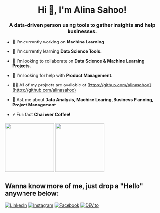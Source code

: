 <!--
**alinasahoo/alinasahoo** is a ✨ _special_ ✨ repository because its `README.md` (this file) appears on your GitHub profile.

Here are some ideas to get you started:

- 🔭 I’m currently working on ...
- 🌱 I’m currently learning ...
- 👯 I’m looking to collaborate on ...
- 🤔 I’m looking for help with ...
- 💬 Ask me about ...
- 📫 How to reach me: ...
- 😄 Pronouns: ...
- ⚡ Fun fact: ...
-->
<h1 align="center">Hi 👋, I'm Alina Sahoo!</h1>
<h3 align="center">A data-driven person using tools to gather insights and help businesses.</h3>

- 🔭 I’m currently working on **Machine Learning.**

- 🌱 I’m currently learning **Data Science Tools.**

- 👯 I’m looking to collaborate on **Data Science & Machine Learning Projects.**

- 🤝 I’m looking for help with **Product Management.**

- 👨‍💻 All of my projects are available at [https://github.com/alinasahoo](https://github.com/alinasahoo)

- 💬 Ask me about **Data Analysis, Machine Learing, Business Planning, Project Management.**

- ⚡ Fun fact **Chai over Coffee!**

<p align="left">
  <img height="160em" src="https://github-readme-stats.vercel.app/api?username=alinasahoo&show_icons=true&theme=highcontrast&&count_private=true&hide=stars" />
  <img height="160em" src="https://github-readme-stats.vercel.app/api/top-langs/?username=alinasahoo&layout=compact&theme=highcontrast&langs_count=6" />
</a>
</p>

## Wanna know more of me, just drop a "Hello" anywhere below: 
<div>
<a href="https://www.linkedin.com/in/imalinasahoo" target="_blank"><img src="https://img.shields.io/badge/linkedin-%230077B5.svg?&style=flat-square&logo=linkedin&logoColor=white" alt="LinkedIn"></a>
<a href="https://www.instagram.com/imalinasahoo/" target="_blank"><img src="https://img.shields.io/badge/instagram-%23E4405F.svg?&style=flat-square&logo=instagram&logoColor=white" alt="Instagram"></a>
<a href="https://www.facebook.com/imalinasahoo" target="_blank"><img src="https://img.shields.io/badge/facebook-%231877F2.svg?&style=flat-square&logo=facebook&logoColor=white" alt="Facebook"></a>
<a href="https://dev.to/alinasahoo" target="_blank"><img src="https://img.shields.io/badge/DEV-%230A0A0A.svg?&style=flat-square&logo=DEV.to&logoColor=white" alt="DEV.to"></a>
</div>

